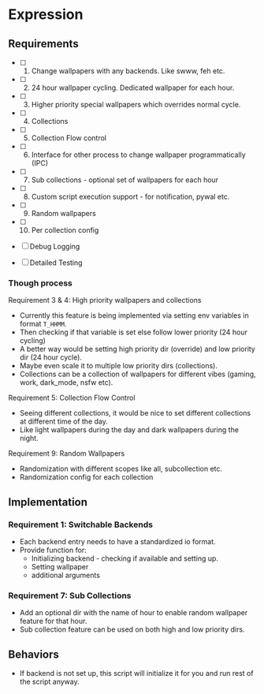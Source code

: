 # Expression

## Requirements

- [ ] 1. Change wallpapers with any backends. Like swww, feh etc.
- [ ] 2. 24 hour wallpaper cycling. Dedicated wallpaper for each hour.
- [ ] 3. Higher priority special wallpapers which overrides normal cycle.
- [ ] 4. Collections
- [ ] 5. Collection Flow control
- [ ] 6. Interface for other process to change wallpaper programmatically (IPC)
- [ ] 7. Sub collections - optional set of wallpapers for each hour
- [ ] 8. Custom script execution support - for notification, pywal etc.
- [ ] 9. Random wallpapers
- [ ] 10. Per collection config

- [ ] Debug Logging
- [ ] Detailed Testing

### Though process

Requirement 3 & 4: High priority wallpapers and collections

- Currently this feature is being implemented via setting env variables in format `T_HHMM`.
- Then checking if that variable is set else follow lower priority (24 hour cycling)
- A better way would be setting high priority dir (override) and low priority dir (24 hour cycle).
- Maybe even scale it to multiple low priority dirs (collections).
- Collections can be a collection of wallpapers for different vibes (gaming, work, dark_mode, nsfw etc).

Requirement 5: Collection Flow Control

- Seeing different collections, it would be nice to set different collections at different time of the day.
- Like light wallpapers during the day and dark wallpapers during the night.

Requirement 9: Random Wallpapers

- Randomization with different scopes like all, subcollection etc.
- Randomization config for each collection

## Implementation

### Requirement 1: Switchable Backends

- Each backend entry needs to have a standardized io format.
- Provide function for:
  - Initializing backend - checking if available and setting up.
  - Setting wallpaper
  - additional arguments

### Requirement 7: Sub Collections

- Add an optional dir with the name of hour to enable random wallpaper feature for that hour.
- Sub collection feature can be used on both high and low priority dirs.

## Behaviors

- If backend is not set up, this script will initialize it for you and run rest of the script anyway.
